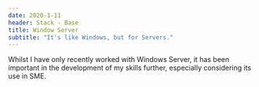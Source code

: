 ```yaml
---
date: 2020-1-11
header: Stack - Base
title: Window Server
subtitle: "It's like Windows, but for Servers."
---
```

Whilst I have only recently worked with Windows Server,
it has been important in the development  of my skills further,
especially considering its use in SME.
